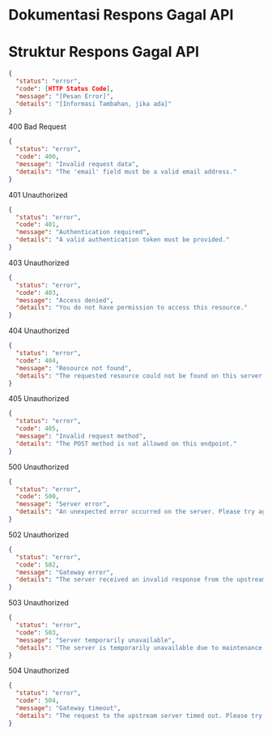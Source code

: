 # Dokumentasi Respons Gagal API

# Struktur Respons Gagal API

````json
{
  "status": "error",
  "code": [HTTP Status Code],
  "message": "[Pesan Error]",
  "details": "[Informasi Tambahan, jika ada]"
}
````
400 Bad Request
````json
{
  "status": "error",
  "code": 400,
  "message": "Invalid request data",
  "details": "The 'email' field must be a valid email address."
}
````
401 Unauthorized
````json
{
  "status": "error",
  "code": 401,
  "message": "Authentication required",
  "details": "A valid authentication token must be provided."
}

````
403 Unauthorized
````json
{
  "status": "error",
  "code": 403,
  "message": "Access denied",
  "details": "You do not have permission to access this resource."
}

````
404 Unauthorized
````json
{
  "status": "error",
  "code": 404,
  "message": "Resource not found",
  "details": "The requested resource could not be found on this server."
}
````
405 Unauthorized
````json
{
  "status": "error",
  "code": 405,
  "message": "Invalid request method",
  "details": "The POST method is not allowed on this endpoint."
}

````
500 Unauthorized
````json
{
  "status": "error",
  "code": 500,
  "message": "Server error",
  "details": "An unexpected error occurred on the server. Please try again later."
}
````
502 Unauthorized
````json
{
  "status": "error",
  "code": 502,
  "message": "Gateway error",
  "details": "The server received an invalid response from the upstream server."
}

````
503 Unauthorized
````json
{
  "status": "error",
  "code": 503,
  "message": "Server temporarily unavailable",
  "details": "The server is temporarily unavailable due to maintenance. Please try again later."
}


````
504 Unauthorized
````json
{
  "status": "error",
  "code": 504,
  "message": "Gateway timeout",
  "details": "The request to the upstream server timed out. Please try again later."
}
````